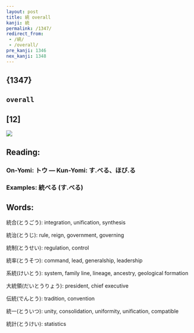 ```yaml
---
layout: post
title: 統 overall
kanji: 統
permalink: /1347/
redirect_from:
 - /統/
 - /overall/
pre_kanji: 1346
nex_kanji: 1348
---
```


## {1347}

## `overall`

## [12]

<div class="stroke"><img src="E7B5B1.png" /></div>

## Reading:

### On-Yomi: トウ &mdash; Kun-Yomi: す.べる、ほび.る

### Examples: 統べる (す.べる)

## Words:

統合(とうごう): integration, unification, synthesis

統治(とうじ): rule, reign, government, governing

統制(とうせい): regulation, control

統率(とうそつ): command, lead, generalship, leadership

系統(けいとう): system, family line, lineage, ancestry, geological formation

大統領(だいとうりょう): president, chief executive

伝統(でんとう): tradition, convention

統一(とういつ): unity, consolidation, uniformity, unification, compatible

統計(とうけい): statistics
